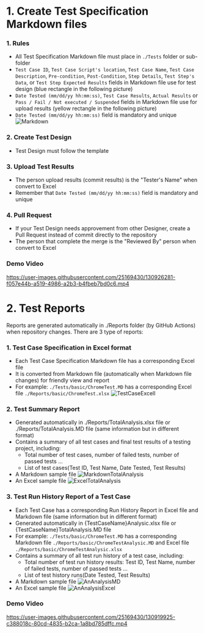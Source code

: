 # 1. Create Test Specification Markdown files

### 1. Rules
* All Test Specification Markdown file must place in `./Tests` folder or sub-folder
* `Test Case ID`, `Test Case Script's location`, `Test Case Name`, `Test Case Description`, `Pre-condition`, `Post-Condition`, `Step Details`, `Test Step's Data`, or `Test Step Expected Results` fields in Markdown file use for test design (blue rectangle in the following picture)
* `Date Tested (mm/dd/yy hh:mm:ss)`, `Test Case Results`, `Actual Results` or `Pass / Fail / Not executed / Suspended` fields in Markdown file use for upload results (yellow rectangle in the following picture)
* `Date Tested (mm/dd/yy hh:mm:ss)` field is mandatory and unique
 ![Markdown](https://user-images.githubusercontent.com/25169430/131081891-4563eb4f-fc63-4819-a3a7-063db19fb6c6.png)
### 2. Create Test Design
* Test Design must follow the template

### 3. Upload Test Results
* The person upload results (commit results) is the "Tester's Name" when convert to Excel
* Remember that `Date Tested (mm/dd/yy hh:mm:ss)` field is mandatory and unique

### 4. Pull Request
* If your Test Design needs approvement from other Designer, create a Pull Request instead of commit directly to the repository
* The person that complete the merge is the "Reviewed By" person when convert to Excel

### Demo Video


https://user-images.githubusercontent.com/25169430/130926281-f057e44b-a519-4986-a2b3-b4fbeb7bd0c6.mp4


# 2. Test Reports
Reports are generated automatically in ./Reports folder (by GitHub Actions) when repository changes. There are 3 type of reports:
### 1. Test Case Specification in Excel format
* Each Test Case Specification Markdown file has a corresponding Excel file
* It is converted from Markdown file (automatically when Markdown file changes) for friendly view and report
* For example: `./Tests/basic/ChromeTest.MD` has a corresponding Excel file `./Reports/basic/ChromeTest.xlsx`
![TestCaseExcell](https://user-images.githubusercontent.com/25169430/130310307-6a985458-52d5-4320-bf50-8223574f3519.png)

### 2. Test Summary Report
* Generated automatically in ./Reports/TotalAnalysis.xlsx file or ./Reports/TotalAnalysis.MD file (same information but in different format)
* Contains a summary of all test cases and final test results of a testing project, including:
  * Total number of test cases, number of failed tests, number of passed tests ...
  * List of test cases(Test ID, Test Name, Date Tested, Test Results)
* A Markdown sample file
![MarkdownTotalAnalysis](https://user-images.githubusercontent.com/25169430/130310156-10e1c847-cd5e-4f4e-820e-09fb5b67168b.png)
* An Excel sample file
![ExcelTotalAnalysis](https://user-images.githubusercontent.com/25169430/130310133-c0a52e45-1d55-4ed3-bfd0-180e0187f613.png)

### 3. Test Run History Report of a Test Case
* Each Test Case has a corresponding Run History Report in Excel file and Markdown file (same information but in different format)
* Generated automatically in {TestCaseName}Analysic.xlsx file or {TestCaseName}TotalAnalysis.MD file
* For example: `./Tests/basic/ChromeTest.MD` has a corresponding Markdown file `./Reports/basic/ChromeTestAnalysic.MD` and Excel file `./Reports/basic/ChromeTestAnalysic.xlsx`
* Contains a summary of all test run history of a test case, including:
  * Total number of test run history results: Test ID, Test Name, number of failed tests, number of passed tests ...
  * List of test history runs(Date Tested, Test Results)
* A Markdown sample file
![AnAnalysisMD](https://user-images.githubusercontent.com/25169430/130310238-f7000ee0-caa2-4f3b-9a18-324b19343f9c.png)
* An Excel sample file
![AnAnalysisExcel](https://user-images.githubusercontent.com/25169430/130310233-d2e3ffe1-aac7-4bf8-a83f-4d563467c7e1.png)

### Demo Video

https://user-images.githubusercontent.com/25169430/130919925-c388018c-80cd-4835-b2ca-1a8bd785dffc.mp4

